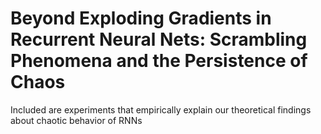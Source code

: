 # Beyond Exploding Gradients in Recurrent Neural Nets: Scrambling Phenomena and the Persistence of Chaos

Included are experiments that empirically explain our theoretical findings about chaotic behavior of RNNs
